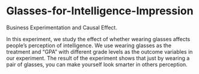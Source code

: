 # Glasses-for-Intelligence-Impression
Business Experimentation and Causal Effect.  

In this experiment, we study the effect of whether wearing glasses affects people’s perception of intelligence. We use wearing glasses as the treatment and “GPA” with different grade levels as the outcome variables in our experiment. The result of the experiment shows that just by wearing a pair of glasses, you can make yourself look smarter in others perception.
